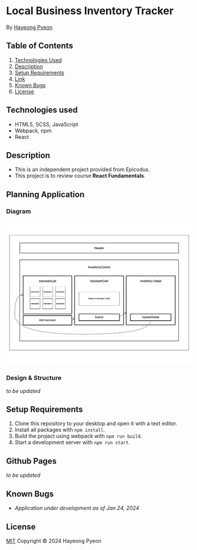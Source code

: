 # Local Business Inventory Tracker

By [Hayeong Pyeon](https://www.hayeong.website)

## Table of Contents
1. [Technologies Used](#technologies-used)
2. [Description](#description)
3. [Setup Requirements](#setup-requirements)
4. [Link](#link)
5. [Known Bugs](#known-bugs)
6. [License](#license)

## Technologies used
- HTML5, SCSS, JavaScript
- Webpack, npm
- React

## Description
- This is an independent project provided from Epicodus.
- This project is to review course **React Fundamentals**.

## Planning Application 

### Diagram 
![Inventory Tracker Diagram](./src/img/InventoryTracker.jpg)

### Design & Structure 
*to be updated*

## Setup Requirements
1. Clone this repository to your desktop and open it with a text editor.
2. Install all packages with `npm install`.
3. Build the project using webpack with `npm run build`.
4. Start a development server with `npm run start`.

## Github Pages
*to be updated*

## Known Bugs
- *Application under development as of Jan 24, 2024*

## License
[MIT](/LICENSE.txt) Copyright © 2024 Hayeong Pyeon